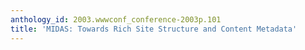 ```yaml
---
anthology_id: 2003.wwwconf_conference-2003p.101
title: 'MIDAS: Towards Rich Site Structure and Content Metadata'
---
```

